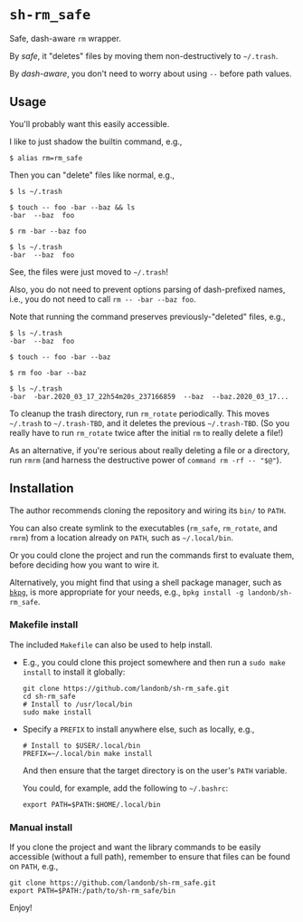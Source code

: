 # `sh-rm_safe`

Safe, dash-aware `rm` wrapper.

By *safe*, it "deletes" files by moving them non-destructively to `~/.trash`.

By *dash-aware*, you don't need to worry about using `--` before path values.

## Usage

You'll probably want this easily accessible.

I like to just shadow the builtin command, e.g.,

  ```shell
  $ alias rm=rm_safe
  ```

Then you can "delete" files like normal, e.g.,

  ```shell
  $ ls ~/.trash

  $ touch -- foo -bar --baz && ls
  -bar  --baz  foo

  $ rm -bar --baz foo

  $ ls ~/.trash
  -bar  --baz  foo
  ```

See, the files were just moved to `~/.trash`!

Also, you do not need to prevent options parsing of dash-prefixed names,
i.e., you do not need to call `rm -- -bar --baz foo`.

Note that running the command preserves previously-"deleted" files,
e.g.,

  ```shell
  $ ls ~/.trash
  -bar  --baz  foo

  $ touch -- foo -bar --baz

  $ rm foo -bar --baz

  $ ls ~/.trash
  -bar  -bar.2020_03_17_22h54m20s_237166859  --baz  --baz.2020_03_17...
  ```

To cleanup the trash directory, run `rm_rotate` periodically.
This moves `~/.trash` to `~/.trash-TBD`,
and it deletes the previous `~/.trash-TBD`.
(So you really have to run `rm_rotate` twice after the initial `rm`
to really delete a file!)

As an alternative, if you're serious about really deleting a file
or a directory, run `rmrm` (and harness the destructive power of
`command rm -rf -- "$@"`).

## Installation

The author recommends cloning the repository and wiring its `bin/` to `PATH`.

You can also create symlink to the executables (`rm_safe`, `rm_rotate`, and `rmrm`)
from a location already on `PATH`, such as `~/.local/bin`.

Or you could clone the project and run the commands first to evaluate them,
before deciding how you want to wire it.

Alternatively, you might find that using a shell package manager, such as
[`bkpg`](https://github.com/bpkg/bpkg),
is more appropriate for your needs, e.g.,
`bpkg install -g landonb/sh-rm_safe`.

### Makefile install

The included `Makefile` can also be used to help install.

- E.g., you could clone this project somewhere and
  then run a `sudo make install` to install it globally:

  ```shell
  git clone https://github.com/landonb/sh-rm_safe.git
  cd sh-rm_safe
  # Install to /usr/local/bin
  sudo make install
  ```

- Specify a `PREFIX` to install anywhere else, such as locally, e.g.,

  ```shell
  # Install to $USER/.local/bin
  PREFIX=~/.local/bin make install
  ```

  And then ensure that the target directory is on the user's `PATH` variable.

  You could, for example, add the following to `~/.bashrc`:

  ```shell
  export PATH=$PATH:$HOME/.local/bin
  ```

### Manual install

If you clone the project and want the library commands to be easily
accessible (without a full path), remember to ensure that files can
be found on `PATH`, e.g.,

  ```shell
  git clone https://github.com/landonb/sh-rm_safe.git
  export PATH=$PATH:/path/to/sh-rm_safe/bin
  ```

Enjoy!

